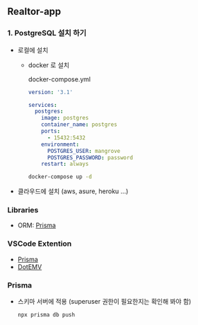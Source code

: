 ## Realtor-app

### 1. PostgreSQL 설치 하기
  * 로컬에 설치
    * docker 로 설치

      docker-compose.yml
      ```yml
      version: '3.1'

      services:
        postgres:
          image: postgres
          container_name: postgres
          ports:
            - 15432:5432
          environment:
            POSTGRES_USER: mangrove
            POSTGRES_PASSWORD: password
          restart: always
      ```

      ```bash
      docker-compose up -d
      ```

  * 클라우드에 설치 (aws, asure, heroku ...)

### Libraries
  * ORM: [Prisma](https://prisma.io)

### VSCode Extention
  * [Prisma](vscode:Prisma.prisma)
  * [DotEMV](vscode:mikestead.dotenv)

### Prisma
  * 스키마 서버에 적용 (superuser 권한이 필요한지는 확인해 봐야 함)
    ```bash
    npx prisma db push
    ```